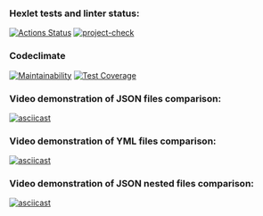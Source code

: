 ### Hexlet tests and linter status:
[![Actions Status](https://github.com/avkapitanov/frontend-project-46/workflows/hexlet-check/badge.svg)](https://github.com/avkapitanov/frontend-project-46/actions)
[![project-check](https://github.com/avkapitanov/frontend-project-46/actions/workflows/project-check.yml/badge.svg)](https://github.com/avkapitanov/frontend-project-46/actions/workflows/projects-check.yml)

### Codeclimate
[![Maintainability](https://api.codeclimate.com/v1/badges/8be704a6b6421a5e1130/maintainability)](https://codeclimate.com/github/avkapitanov/frontend-project-46/maintainability)
[![Test Coverage](https://api.codeclimate.com/v1/badges/8be704a6b6421a5e1130/test_coverage)](https://codeclimate.com/github/avkapitanov/frontend-project-46/test_coverage)

### Video demonstration of JSON files comparison:
[![asciicast](https://asciinema.org/a/T29bW0tzzjysoXih4ciPKBgfz.svg)](https://asciinema.org/a/T29bW0tzzjysoXih4ciPKBgfz)

### Video demonstration of YML files comparison:
[![asciicast](https://asciinema.org/a/ZbVXbiRKkbfybQ6jOiREPETDF.svg)](https://asciinema.org/a/ZbVXbiRKkbfybQ6jOiREPETDF)

### Video demonstration of JSON nested files comparison:
[![asciicast](https://asciinema.org/a/KG8F3LX0Eku2wfk71q49hUDJu.svg)](https://asciinema.org/a/KG8F3LX0Eku2wfk71q49hUDJu)